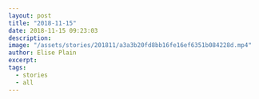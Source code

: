 ```yaml
---
layout: post
title: "2018-11-15"
date: 2018-11-15 09:23:03
description: 
image: "/assets/stories/201811/a3a3b20fd8bb16fe16ef6351b084228d.mp4"
author: Elise Plain
excerpt: 
tags: 
  - stories
  - all
---
```



<p></p>
